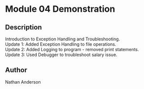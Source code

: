 # Module 04 Demonstration

## Description
Introduction to Exception Handling and Troubleshooting. <br>
Update 1: Added Exception Handling to file operations. <br>
Update 2: Added Logging to program - removed print statements. <br>
Update 3: Used Debugger to troubleshoot salary issue.

## Author
Nathan Anderson

